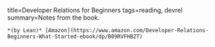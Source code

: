 title=Developer Relations for Beginners
tags=reading, devrel
summary=Notes from the book.
~~~~~~
*(by Lean)* [Amazon](https://www.amazon.com/Developer-Relations-Beginners-What-Started-ebook/dp/B09RVFHBZT)
